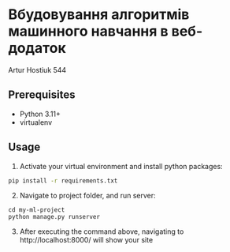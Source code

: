 # Вбудовування алгоритмів машинного навчання в веб-додаток
Artur Hostiuk 544


## Prerequisites
- Python 3.11+
- virtualenv

## Usage

1. Activate your virtual environment and install python packages:
```bash
pip install -r requirements.txt
```

2. Navigate to project folder, and run server:
```
cd my-ml-project
python manage.py runserver
```

3. After executing the command above, navigating to http://localhost:8000/ will show your site
